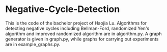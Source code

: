 # Negative-Cycle-Detection
This is the code of the bachelor project of Haojia Lu.
Algorithms for detecting negative cycles including Bellman-Ford, randomized Yen's algorithm and improved randomized algorithm are in algorithm.py. A graph generator is given in graph.py, while graphs for carrying out experiments are in example_graphs.py.

